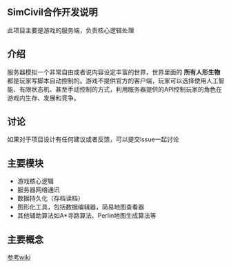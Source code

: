 SimCivil合作开发说明
---------------------
此项目主要是游戏的服务端，负责核心逻辑处理

## 介绍
服务器模拟一个非常自由或者说内容设定丰富的世界，世界里面的 **所有人形生物** 都是玩家写脚本自动控制的。游戏不提供官方的客户端，玩家可以选择使用人工智能、有限状态机、甚至手动控制的方式，利用服务器提供的API控制玩家的角色在游戏内生存、发展和竞争。

## 讨论

如果对于项目设计有任何建议或者反馈，可以提交issue一起讨论

## 主要模块

- 游戏核心逻辑
- 服务器网络通讯
- 数据持久化（存档读档）
- 图形化工具，包括数据编辑器，简易地图查看器
- 其他辅助算法如A*寻路算法、Perlin地图生成算法等

## 主要概念

[参考wiki](/../wikis/home#核心概念)